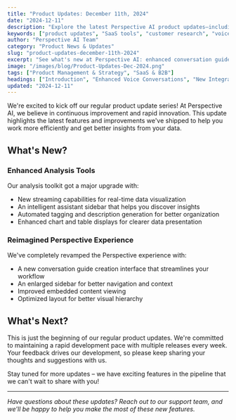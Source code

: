 ```yaml
---
title: "Product Updates: December 11th, 2024"
date: "2024-12-11"
description: "Explore the latest Perspective AI product updates—including enhanced conversation guides and a more robust analysis toolkit to streamline customer research."
keywords: ["product updates", "SaaS tools", "customer research", "voice conversations", "integrations", "AI in research", "B2B SaaS", "customer feedback"]
author: "Perspective AI Team"
category: "Product News & Updates"
slug: "product-updates-december-11th-2024"
excerpt: "See what's new at Perspective AI: enhanced conversation guides, expanded analysis toolkit, and better research tools that make capturing customer insights faster and easier than ever."
image: "/images/blog/Product-Updates-Dec-2024.png"
tags: ["Product Management & Strategy", "SaaS & B2B"]
headings: ["Introduction", "Enhanced Voice Conversations", "New Integrations", "Improved Research Tools", "What's Next"]
updated: "2024-12-11"
---
```


We're excited to kick off our regular product update series! At Perspective AI, we believe in continuous improvement and rapid innovation. This update highlights the latest features and improvements we've shipped to help you work more efficiently and get better insights from your data.

## What's New?

### Enhanced Analysis Tools
Our analysis toolkit got a major upgrade with:
- New streaming capabilities for real-time data visualization
- An intelligent assistant sidebar that helps you discover insights
- Automated tagging and description generation for better organization
- Enhanced chart and table displays for clearer data presentation

### Reimagined Perspective Experience
We've completely revamped the Perspective experience with:
- A new conversation guide creation interface that streamlines your workflow
- An enlarged sidebar for better navigation and context
- Improved embedded content viewing
- Optimized layout for better visual hierarchy

## What's Next?

This is just the beginning of our regular product updates. We're committed to maintaining a rapid development pace with multiple releases every week. Your feedback drives our development, so please keep sharing your thoughts and suggestions with us.

Stay tuned for more updates – we have exciting features in the pipeline that we can't wait to share with you!

---

*Have questions about these updates? Reach out to our support team, and we'll be happy to help you make the most of these new features.*
